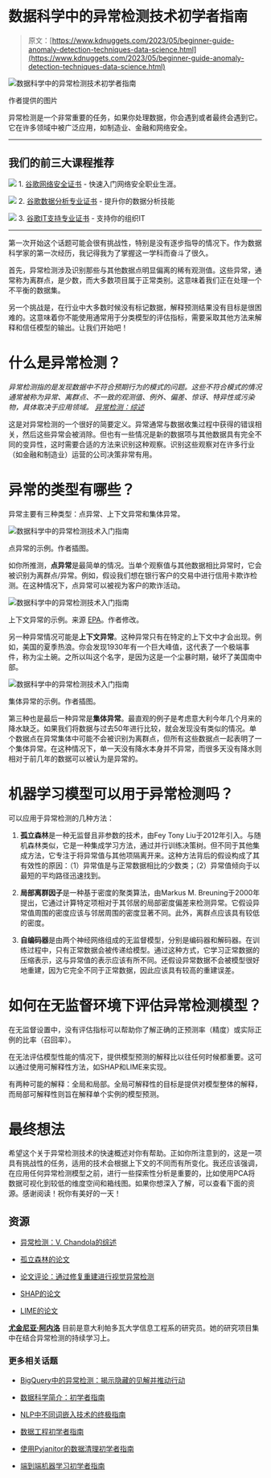 # 数据科学中的异常检测技术初学者指南

> 原文：[https://www.kdnuggets.com/2023/05/beginner-guide-anomaly-detection-techniques-data-science.html](https://www.kdnuggets.com/2023/05/beginner-guide-anomaly-detection-techniques-data-science.html)

![数据科学中的异常检测技术初学者指南](../Images/06c8fb860a5d9d4b8e38078bcbc95bc9.png)

作者提供的图片

异常检测是一个非常重要的任务，如果你处理数据，你会遇到或者最终会遇到它。它在许多领域中被广泛应用，如制造业、金融和网络安全。

* * *

## 我们的前三大课程推荐

![](../Images/0244c01ba9267c002ef39d4907e0b8fb.png) 1\. [谷歌网络安全证书](https://www.kdnuggets.com/google-cybersecurity) - 快速入门网络安全职业生涯。

![](../Images/e225c49c3c91745821c8c0368bf04711.png) 2\. [谷歌数据分析专业证书](https://www.kdnuggets.com/google-data-analytics) - 提升你的数据分析技能

![](../Images/0244c01ba9267c002ef39d4907e0b8fb.png) 3\. [谷歌IT支持专业证书](https://www.kdnuggets.com/google-itsupport) - 支持你的组织IT

* * *

第一次开始这个话题可能会很有挑战性，特别是没有逐步指导的情况下。作为数据科学家的第一次经历，我记得我为了掌握这一学科而奋斗了很久。

首先，异常检测涉及识别那些与其他数据点明显偏离的稀有观测值。这些异常，通常称为离群点，是少数，而大多数项目属于正常类别。这意味着我们正在处理一个不平衡的数据集。

另一个挑战是，在行业中大多数时候没有标记数据，解释预测结果没有目标是很困难的。这意味着你不能使用通常用于分类模型的评估指标，需要采取其他方法来解释和信任模型的输出。让我们开始吧！

# 什么是异常检测？

*异常检测指的是发现数据中不符合预期行为的模式的问题。这些不符合模式的情况通常被称为异常、离群点、不一致的观测值、例外、偏差、惊讶、特异性或污染物，具体取决于应用领域。* [*异常检测：综述*](https://dl.acm.org/doi/10.1145/1541880.1541882)

这是对异常检测的一个很好的简要定义。异常通常与数据收集过程中获得的错误相关，然后这些异常会被消除。但也有一些情况是新的数据项与其他数据具有完全不同的变异性，这时需要合适的方法来识别这种观察。识别这些观察对在许多行业（如金融和制造业）运营的公司决策非常有用。

# 异常的类型有哪些？

异常主要有三种类型：点异常、上下文异常和集体异常。

![数据科学中的异常检测技术入门指南](../Images/7ef38f78d9a18760c5fe4fecbafddfca.png)

点异常的示例。作者插图。

如你所推测，**点异常**是最简单的情况。当单个观察值与其他数据相比异常时，它会被识别为离群点/异常。例如，假设我们想在银行客户的交易中进行信用卡欺诈检测。在这种情况下，点异常可以被视为客户的欺诈活动。

![数据科学中的异常检测技术入门指南](../Images/c748c51eb2d77a01da89fd547060c76b.png)

上下文异常的示例。来源 [EPA](https://www.epa.gov/climate-indicators/climate-change-indicators-heat-waves)。作者修改。

另一种异常情况可能是**上下文异常**。这种异常只有在特定的上下文中才会出现。例如，美国的夏季热浪。你会发现1930年有一个巨大峰值，这代表了一个极端事件，称为尘土碗。之所以叫这个名字，是因为这是一个尘暴时期，破坏了美国南中部。

![数据科学中的异常检测技术入门指南](../Images/1c83742a41144861c7000e7474014a52.png)

集体异常的示例。作者插图。

第三种也是最后一种异常是**集体异常**。最直观的例子是考虑意大利今年几个月来的降水缺乏。如果我们将数据与过去50年进行比较，就会发现没有类似的情况。单个数据点在异常集体中可能不会被识别为离群点，但所有这些数据点一起表明了一个集体异常。在这种情况下，单一天没有降水本身并不异常，而很多天没有降水则相对于前几年的数据可以被认为是异常的。

# 机器学习模型可以用于异常检测吗？

可以应用于异常检测的几种方法：

1.  **孤立森林**是一种无监督且非参数的技术，由Fey Tony Liu于2012年引入。与随机森林类似，它是一种集成学习方法，通过并行训练决策树。但不同于其他集成方法，它专注于将异常值与其他项隔离开来。这种方法背后的假设构成了其有效性的原因：（1）异常值是与正常数据相比的少数类；（2）异常值倾向于以最短的平均路径迅速找到。

1.  **局部离群因子**是一种基于密度的聚类算法，由Markus M. Breuning于2000年提出，它通过计算特定项相对于其邻居的局部密度偏差来检测异常。它假设异常值周围的密度应该与邻居周围的密度显著不同。此外，离群点应该具有较低的密度。

1.  **自编码器**是由两个神经网络组成的无监督模型，分别是编码器和解码器。在训练过程中，只有正常数据会被传递给模型。通过这种方式，它学习正常数据的压缩表示，这与异常值的表示应该有所不同。还假设异常数据不会被模型很好地重建，因为它完全不同于正常数据，因此应该具有较高的重建误差。

# 如何在无监督环境下评估异常检测模型？

在无监督设置中，没有评估指标可以帮助你了解正确的正预测率（精度）或实际正例的比率（召回率）。

在无法评估模型性能的情况下，提供模型预测的解释比以往任何时候都重要。这可以通过使用可解释性方法，如SHAP和LIME来实现。

有两种可能的解释：全局和局部。全局可解释性的目标是提供对模型整体的解释，而局部可解释性则旨在解释单个实例的模型预测。

# 最终想法

希望这个关于异常检测技术的快速概述对你有帮助。正如你所注意到的，这是一项具有挑战性的任务，适用的技术会根据上下文的不同而有所变化。我还应该强调，在应用任何异常检测模型之前，进行一些探索性分析是重要的，比如使用PCA将数据可视化到较低的维度空间和箱线图。如果你想深入了解，可以查看下面的资源。感谢阅读！祝你有美好的一天！

## 资源

+   [异常检测：V. Chandola的综述](https://dl.acm.org/doi/10.1145/1541880.1541882)

+   [孤立森林的论文](https://cs.nju.edu.cn/zhouzh/zhouzh.files/publication/icdm08b.pdf)

+   [论文评论：通过修复重建进行视觉异常检测](https://towardsdatascience.com/paper-review-reconstruction-by-inpainting-for-visual-anomaly-detection-70dcf3063c07)

+   [SHAP的论文](https://arxiv.org/pdf/1705.07874v2.pdf)

+   [LIME的论文](https://arxiv.org/abs/1602.04938)

**[尤金尼亚·阿内洛](https://www.linkedin.com/in/eugenia-anello/)** 目前是意大利帕多瓦大学信息工程系的研究员。她的研究项目集中在结合异常检测的持续学习上。

### 更多相关话题

+   [BigQuery中的异常检测：揭示隐藏的见解并推动行动](https://www.kdnuggets.com/anomaly-detection-in-bigquery-uncover-hidden-insights-and-drive-action)

+   [数据科学简介：初学者指南](https://www.kdnuggets.com/2023/07/introduction-data-science-beginner-guide.html)

+   [NLP中不同词嵌入技术的终极指南](https://www.kdnuggets.com/2021/11/guide-word-embedding-techniques-nlp.html)

+   [数据工程初学者指南](https://www.kdnuggets.com/2023/07/beginner-guide-data-engineering.html)

+   [使用Pyjanitor的数据清理初学者指南](https://www.kdnuggets.com/beginners-guide-to-data-cleaning-with-pyjanitor)

+   [端到端机器学习初学者指南](https://www.kdnuggets.com/2021/12/beginner-guide-end-end-machine-learning.html)
